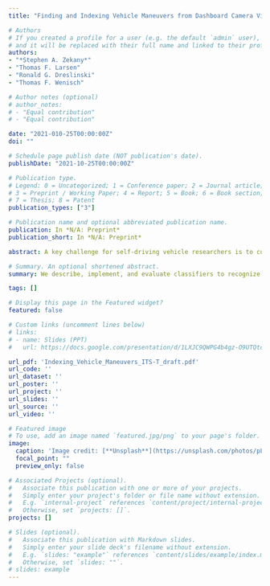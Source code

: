 ```yaml
---
title: "Finding and Indexing Vehicle Maneuvers from Dashboard Camera Video (PREPRINT)"

# Authors
# If you created a profile for a user (e.g. the default `admin` user), write the username (folder name) here 
# and it will be replaced with their full name and linked to their profile.
authors:
- "*Stephen A. Zekany*"
- "Thomas F. Larsen"
- "Ronald G. Dreslinski"
- "Thomas F. Wenisch"

# Author notes (optional)
# author_notes:
# - "Equal contribution"
# - "Equal contribution"

date: "2021-010-25T00:00:00Z"
doi: ""

# Schedule page publish date (NOT publication's date).
publishDate: "2021-10-25T00:00:00Z"

# Publication type.
# Legend: 0 = Uncategorized; 1 = Conference paper; 2 = Journal article;
# 3 = Preprint / Working Paper; 4 = Report; 5 = Book; 6 = Book section;
# 7 = Thesis; 8 = Patent
publication_types: ["3"]

# Publication name and optional abbreviated publication name.
publication: In *N/A: Preprint*
publication_short: In *N/A: Preprint*

abstract: A key challenge for self-driving vehicle researchers is to curate massive instrumented vehicle data sets. A common task in their development workflow is to extract video segments that meet particular criteria, such as a particular road scenario or vehicle maneuver. We present a novel approach for detecting vehicle maneuvers from monocular dash-cam video building upon a deep learning visual odometry model (DeepV2D) to estimate frame-accurate ego-vehicle movement. We classify move- ment sequences against reference maneuvers using dynamic time warping and simple heuristics. We describe, implement, and evaluate classifiers to recognize individual maneuvers. We show that using deep learning visual odometry to estimate location is superior to consumer-grade high-resolution GPS for this application. We describe and implement a greedy approach to classify maneuvers and evaluate our approach on common road maneuvers. We find an overall AUROC value of 0.91 for turns, 0.92 for lane changes, and 0.93 for deceleration.

# Summary. An optional shortened abstract.
summary: We describe, implement, and evaluate classifiers to recognize individual vehicle maneuvers. We show that using deep learning visual odometry to estimate location is superior to consumer-grade high-resolution GPS. We describe and implement a greedy approach to classify maneuvers and evaluate our approach on common road maneuvers.

tags: []

# Display this page in the Featured widget?
featured: false

# Custom links (uncomment lines below)
# links:
# - name: Slides (PPT)
#   url: https://docs.google.com/presentation/d/1LXJC9QWPG4b4gz-O9UTQtca3YiC0Ub9T/edit?usp=sharing&ouid=117370703190601304810&rtpof=true&sd=true

url_pdf: 'Indexing_Vehicle_Maneuvers_ITS-T_draft.pdf'
url_code: ''
url_dataset: ''
url_poster: ''
url_project: ''
url_slides: ''
url_source: ''
url_video: ''

# Featured image
# To use, add an image named `featured.jpg/png` to your page's folder. 
image:
  caption: 'Image credit: [**Unsplash**](https://unsplash.com/photos/pLCdAaMFLTE)'
  focal_point: ""
  preview_only: false

# Associated Projects (optional).
#   Associate this publication with one or more of your projects.
#   Simply enter your project's folder or file name without extension.
#   E.g. `internal-project` references `content/project/internal-project/index.md`.
#   Otherwise, set `projects: []`.
projects: []

# Slides (optional).
#   Associate this publication with Markdown slides.
#   Simply enter your slide deck's filename without extension.
#   E.g. `slides: "example"` references `content/slides/example/index.md`.
#   Otherwise, set `slides: ""`.
# slides: example
---
```


